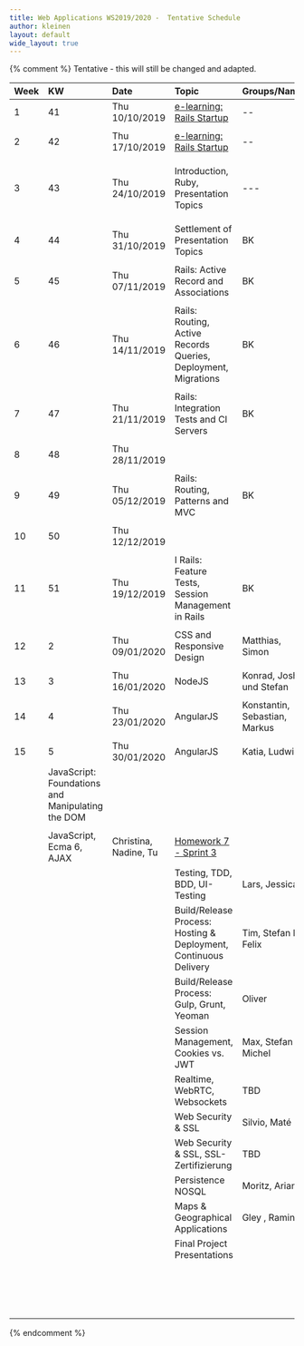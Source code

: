 ```yaml
---
title: Web Applications WS2019/2020 -  Tentative Schedule
author: kleinen
layout: default
wide_layout: true
---
```

{% comment %}
Tentative - this will still be changed and adapted.


| Week | KW                                               | Date                  | Topic                                                             | Groups/Names                  | Homework                                                                                                             |
|:-----|:-------------------------------------------------|:----------------------|:------------------------------------------------------------------|:------------------------------|:---------------------------------------------------------------------------------------------------------------------|
| 1    | 41                                               | Thu 10/10/2019        | [e-learning: Rails Startup](../#schedule)                         | --                            | --                                                                                                                   |
|      |                                                  |                       |                                                                   |                               |                                                                                                                      |
| 2    | 42                                               | Thu 17/10/2019        | [e-learning: Rails Startup](../#schedule)                         | --                            | --                                                                                                                   |
|      |                                                  |                       |                                                                   |                               |                                                                                                                      |
| 3    | 43                                               | Thu 24/10/2019        | Introduction, Ruby, Presentation Topics                           | ---                           | Find Topic and Group for Rails Project (Moodle), [Ruby Koans](https://github.com/htw-imi-wt1wa-ws2015/ruby-learning) |
|      |                                                  |                       |                                                                   |                               |                                                                                                                      |
| 4    | 44                                               | Thu 31/10/2019        | Settlement of Presentation Topics                                 | BK                            | [Homework 1](../homework/week1)                                                                                      |
|      |                                                  |                       |                                                                   |                               |                                                                                                                      |
| 5    | 45                                               | Thu 07/11/2019        | Rails: Active Record and Associations                             | BK                            |                                                                                                                      |
|      |                                                  |                       |                                                                   |                               |                                                                                                                      |
| 6    | 46                                               | Thu 14/11/2019        | Rails: Routing, Active Records Queries, Deployment, Migrations    | BK                            | [Homework 2](../homework/week2)                                                                                      |
|      |                                                  |                       |                                                                   |                               |                                                                                                                      |
| 7    | 47                                               | Thu 21/11/2019        | Rails: Integration Tests and CI Servers                           | BK                            |                                                                                                                      |
|      |                                                  |                       |                                                                   |                               |                                                                                                                      |
| 8    | 48                                               | Thu 28/11/2019        |                                                                   |                               |                                                                                                                      |
|      |                                                  |                       |                                                                   |                               |                                                                                                                      |
| 9    | 49                                               | Thu 05/12/2019        | Rails: Routing, Patterns and  MVC                                 | BK                            | [Homework 3](../homework/week3)                                                                                      |
|      |                                                  |                       |                                                                   |                               |                                                                                                                      |
| 10   | 50                                               | Thu 12/12/2019        |                                                                   |                               |                                                                                                                      |
|      |                                                  |                       |                                                                   |                               |                                                                                                                      |
| 11   | 51                                               | Thu 19/12/2019        | I  Rails: Feature Tests, Session Management in Rails              | BK                            | [Homework 4](../homework/week4)                                                                                      |
|      |                                                  |                       |                                                                   |                               |                                                                                                                      |
| 12   | 2                                                | Thu 09/01/2020        | CSS and Responsive Design                                         | Matthias, Simon               |                                                                                                                      |
|      |                                                  |                       |                                                                   |                               |                                                                                                                      |
| 13   | 3                                                | Thu 16/01/2020        | NodeJS                                                            | Konrad, Joshua und Stefan     | [Homework 5 - Sprint 1](../homework/week5)                                                                           |
|      |                                                  |                       |                                                                   |                               |                                                                                                                      |
| 14   | 4                                                | Thu 23/01/2020        | AngularJS                                                         | Konstantin, Sebastian, Markus |                                                                                                                      |
|      |                                                  |                       |                                                                   |                               |                                                                                                                      |
| 15   | 5                                                | Thu 30/01/2020        | AngularJS                                                         | Katia, Ludwig                 | [Homework 6 - Sprint 2](../homework/week6)                                                                           |
|      | JavaScript: Foundations and Manipulating the DOM |                       |                                                                   |                               |                                                                                                                      |
|      |                                                  |                       |                                                                   |                               |                                                                                                                      |
|      | JavaScript, Ecma 6, AJAX                         | Christina, Nadine, Tu | [Homework 7 - Sprint 3](../homework/week7)                        |                               |                                                                                                                      |
|      |                                                  |                       | Testing, TDD, BDD, UI-Testing                                     | Lars, Jessica                 |                                                                                                                      |
|      |                                                  |                       | Build/Release Process:  Hosting & Deployment, Continuous Delivery | Tim, Stefan K., Felix         | [Homework 8 - Sprint 4](../homework/week8)                                                                           |
|      |                                                  |                       | Build/Release Process: Gulp, Grunt, Yeoman                        | Oliver                        |                                                                                                                      |
|      |                                                  |                       | Session Management, Cookies vs. JWT                               | Max, Stefan N., Michel        | Homework 9 - Sprint 5                                                                                                |
|      |                                                  |                       | Realtime, WebRTC, Websockets                                      | TBD                           |                                                                                                                      |
|      |                                                  |                       | Web Security & SSL                                                | Silvio, Maté                  | [Homework 10 - Sprint 6](../homework/week10)                                                                         |
|      |                                                  |                       | Web Security & SSL, SSL-Zertifizierung                            | TBD                           |                                                                                                                      |
|      |                                                  |                       | Persistence NOSQL                                                 | Moritz, Arian                 | [Homework 11 - Sprint 7](../homework/week11)                                                                         |
|      |                                                  |                       | Maps & Geographical Applications                                  | Gley , Ramin                  |                                                                                                                      |
|      |                                                  |                       | Final Project Presentations                                       |                               |                                                                                                                      |
|      |                                                  |                       |                                                                   |                               |                                                                                                                      |
|      |                                                  |                       |                                                                   |                               | Final Reports Due (Sprint 7 and Presentations)                                                                       |
|      |                                                  |                       |                                                                   |                               |                                                                                                                      |
{% endcomment %}
